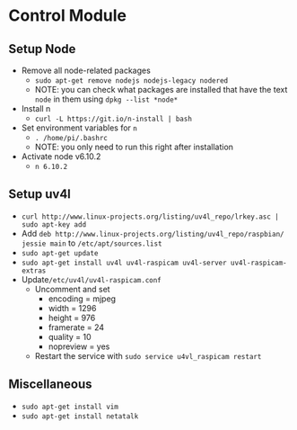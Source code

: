 # Control Module

## Setup Node

- Remove all node-related packages
	- `sudo apt-get remove nodejs nodejs-legacy nodered`
	- NOTE: you can check what packages are installed that have the text `node` in them using `dpkg --list *node*`
- Install n
	- `curl -L https://git.io/n-install | bash`
- Set environment variables for `n`
	- `. /home/pi/.bashrc`
	- NOTE: you only need to run this right after installation
- Activate node v6.10.2
	- `n 6.10.2`

## Setup uv4l

- `curl http://www.linux-projects.org/listing/uv4l_repo/lrkey.asc | sudo apt-key add`
- Add `deb http://www.linux-projects.org/listing/uv4l_repo/raspbian/ jessie main` to `/etc/apt/sources.list`
- `sudo apt-get update`
- `sudo apt-get install uv4l uv4l-raspicam uv4l-server uv4l-raspicam-extras`
- Update`/etc/uv4l/uv4l-raspicam.conf`
	- Uncomment and set
		- encoding = mjpeg
		- width = 1296
		- height = 976
		- framerate = 24
		- quality = 10
		- nopreview = yes
	- Restart the service with `sudo service u4vl_raspicam restart`

## Miscellaneous

- `sudo apt-get install vim`
- `sudo apt-get install netatalk`
